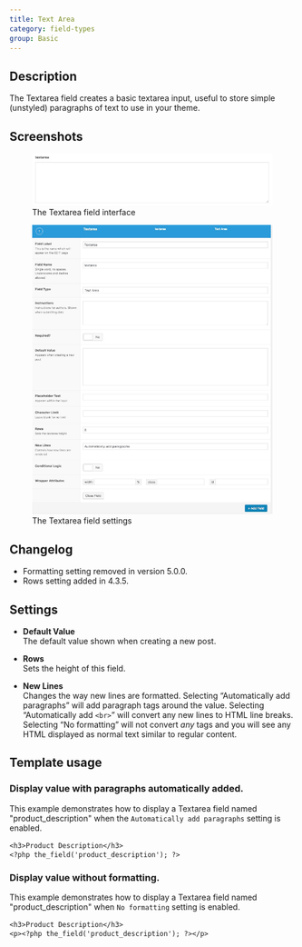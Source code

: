 ```yaml
---
title: Text Area
category: field-types
group: Basic
---
```


## Description
The Textarea field creates a basic textarea input, useful to store simple (unstyled) paragraphs of text to use in your theme.

## Screenshots
<div class="gallery">
	<figure>
		<a href="https://raw.githubusercontent.com/AdvancedCustomFields/docs/master/assets/acf-textarea-interface.png">
			<img src="https://raw.githubusercontent.com/AdvancedCustomFields/docs/master/assets/acf-textarea-interface.png" alt="Textarea field that allows you to enter a string" />
		</a>
		<figcaption>The Textarea field interface</figcaption>
	</figure>
	<figure>
		<a href="https://raw.githubusercontent.com/AdvancedCustomFields/docs/master/assets/acf-textarea-settings.png">
			<img src="https://raw.githubusercontent.com/AdvancedCustomFields/docs/master/assets/acf-textarea-settings.png" alt="List of textarea field settings to set up a textarea field" />
		</a>
		<figcaption>The Textarea field settings</figcaption>
	</figure>
</div>

## Changelog
- Formatting setting removed in version 5.0.0.
- Rows setting added in 4.3.5.

## Settings
- **Default Value**  
  The default value shown when creating a new post.
  
- **Rows**  
  Sets the height of this field.
  
- **New Lines**  
  Changes the way new lines are formatted. Selecting “Automatically add paragraphs” will add paragraph tags around the value. Selecting “Automatically add `<br>`” will convert any new lines to HTML line breaks. Selecting “No formatting” will not convert _any_ tags and you will see any HTML displayed as normal text similar to regular content.

## Template usage

### Display value with paragraphs automatically added.
This example demonstrates how to display a Textarea field named "product_description" when the `Automatically add paragraphs` setting is enabled.
```
<h3>Product Description</h3>
<?php the_field('product_description'); ?>
```

### Display value without formatting.
This example demonstrates how to display a Textarea field named "product_description" when `No formatting` setting is enabled.
```
<h3>Product Description</h3>
<p><?php the_field('product_description'); ?></p>
```
